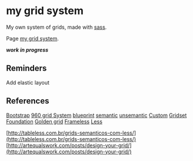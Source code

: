 # my grid system

My own system of grids, made with [sass](http://sass-lang.com/).

Page [my grid system](http://tiagoporto.github.io/my-grid-system/).

*************work in progress*************

## Reminders

Add elastic layout

## References

[Bootstrap](http://getbootstrap.com/css/#grid)
[960 grid System](http://960.gs/)
[blueprint](http://www.blueprintcss.org/)
[semantic](http://semantic.gs/)
[unsemantic](http://unsemantic.com/)
[Custom](http://custom.gs/)
[Gridset](https://gridsetapp.com/)
[Foundation](http://foundation.zurb.com/grid.html)
[Golden grid](http://goldengridsystem.com/)
[Frameless](http://framelessgrid.com/)
[Less](http://lessframework.com/)


[http://tableless.com.br/grids-semanticos-com-less/](http://tableless.com.br/grids-semanticos-com-less/)
[http://artequalswork.com/posts/design-your-grid/](http://artequalswork.com/posts/design-your-grid/)
